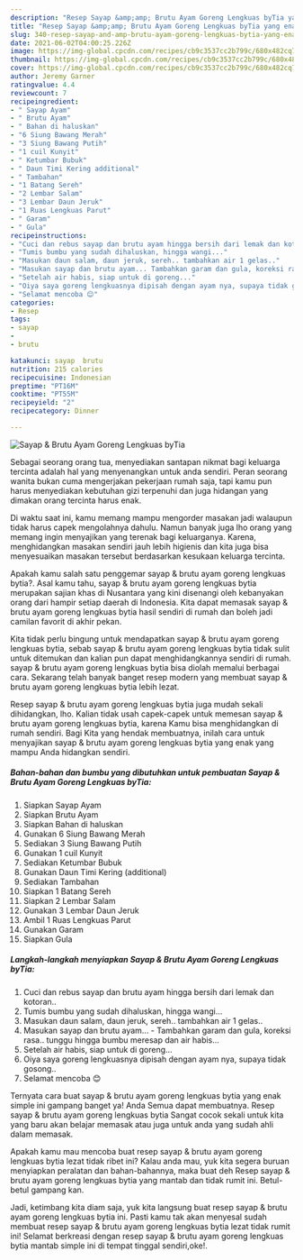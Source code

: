 ```yaml
---
description: "Resep Sayap &amp;amp; Brutu Ayam Goreng Lengkuas byTia yang enak Untuk Jualan"
title: "Resep Sayap &amp;amp; Brutu Ayam Goreng Lengkuas byTia yang enak Untuk Jualan"
slug: 340-resep-sayap-and-amp-brutu-ayam-goreng-lengkuas-bytia-yang-enak-untuk-jualan
date: 2021-06-02T04:00:25.226Z
image: https://img-global.cpcdn.com/recipes/cb9c3537cc2b799c/680x482cq70/sayap-brutu-ayam-goreng-lengkuas-bytia-foto-resep-utama.jpg
thumbnail: https://img-global.cpcdn.com/recipes/cb9c3537cc2b799c/680x482cq70/sayap-brutu-ayam-goreng-lengkuas-bytia-foto-resep-utama.jpg
cover: https://img-global.cpcdn.com/recipes/cb9c3537cc2b799c/680x482cq70/sayap-brutu-ayam-goreng-lengkuas-bytia-foto-resep-utama.jpg
author: Jeremy Garner
ratingvalue: 4.4
reviewcount: 7
recipeingredient:
- " Sayap Ayam"
- " Brutu Ayam"
- " Bahan di haluskan"
- "6 Siung Bawang Merah"
- "3 Siung Bawang Putih"
- "1 cuil Kunyit"
- " Ketumbar Bubuk"
- " Daun Timi Kering additional"
- " Tambahan"
- "1 Batang Sereh"
- "2 Lembar Salam"
- "3 Lembar Daun Jeruk"
- "1 Ruas Lengkuas Parut"
- " Garam"
- " Gula"
recipeinstructions:
- "Cuci dan rebus sayap dan brutu ayam hingga bersih dari lemak dan kotoran.."
- "Tumis bumbu yang sudah dihaluskan, hingga wangi..."
- "Masukan daun salam, daun jeruk, sereh.. tambahkan air 1 gelas.."
- "Masukan sayap dan brutu ayam... Tambahkan garam dan gula, koreksi rasa.. tunggu hingga bumbu meresap dan air habis..."
- "Setelah air habis, siap untuk di goreng..."
- "Oiya saya goreng lengkuasnya dipisah dengan ayam nya, supaya tidak gosong.."
- "Selamat mencoba 😊"
categories:
- Resep
tags:
- sayap
- 
- brutu

katakunci: sayap  brutu 
nutrition: 215 calories
recipecuisine: Indonesian
preptime: "PT16M"
cooktime: "PT55M"
recipeyield: "2"
recipecategory: Dinner

---
```



![Sayap &amp; Brutu Ayam Goreng Lengkuas byTia](https://img-global.cpcdn.com/recipes/cb9c3537cc2b799c/680x482cq70/sayap-brutu-ayam-goreng-lengkuas-bytia-foto-resep-utama.jpg)

Sebagai seorang orang tua, menyediakan santapan nikmat bagi keluarga tercinta adalah hal yang menyenangkan untuk anda sendiri. Peran seorang  wanita bukan cuma mengerjakan pekerjaan rumah saja, tapi kamu pun harus menyediakan kebutuhan gizi terpenuhi dan juga hidangan yang dimakan orang tercinta harus enak.

Di waktu  saat ini, kamu memang mampu mengorder masakan jadi walaupun tidak harus capek mengolahnya dahulu. Namun banyak juga lho orang yang memang ingin menyajikan yang terenak bagi keluarganya. Karena, menghidangkan masakan sendiri jauh lebih higienis dan kita juga bisa menyesuaikan masakan tersebut berdasarkan kesukaan keluarga tercinta. 



Apakah kamu salah satu penggemar sayap &amp; brutu ayam goreng lengkuas bytia?. Asal kamu tahu, sayap &amp; brutu ayam goreng lengkuas bytia merupakan sajian khas di Nusantara yang kini disenangi oleh kebanyakan orang dari hampir setiap daerah di Indonesia. Kita dapat memasak sayap &amp; brutu ayam goreng lengkuas bytia hasil sendiri di rumah dan boleh jadi camilan favorit di akhir pekan.

Kita tidak perlu bingung untuk mendapatkan sayap &amp; brutu ayam goreng lengkuas bytia, sebab sayap &amp; brutu ayam goreng lengkuas bytia tidak sulit untuk ditemukan dan kalian pun dapat menghidangkannya sendiri di rumah. sayap &amp; brutu ayam goreng lengkuas bytia bisa diolah memalui berbagai cara. Sekarang telah banyak banget resep modern yang membuat sayap &amp; brutu ayam goreng lengkuas bytia lebih lezat.

Resep sayap &amp; brutu ayam goreng lengkuas bytia juga mudah sekali dihidangkan, lho. Kalian tidak usah capek-capek untuk memesan sayap &amp; brutu ayam goreng lengkuas bytia, karena Kamu bisa menghidangkan di rumah sendiri. Bagi Kita yang hendak membuatnya, inilah cara untuk menyajikan sayap &amp; brutu ayam goreng lengkuas bytia yang enak yang mampu Anda hidangkan sendiri.

<!--inarticleads1-->

##### Bahan-bahan dan bumbu yang dibutuhkan untuk pembuatan Sayap &amp; Brutu Ayam Goreng Lengkuas byTia:

1. Siapkan  Sayap Ayam
1. Siapkan  Brutu Ayam
1. Siapkan  Bahan di haluskan
1. Gunakan 6 Siung Bawang Merah
1. Sediakan 3 Siung Bawang Putih
1. Gunakan 1 cuil Kunyit
1. Sediakan  Ketumbar Bubuk
1. Gunakan  Daun Timi Kering (additional)
1. Sediakan  Tambahan
1. Siapkan 1 Batang Sereh
1. Siapkan 2 Lembar Salam
1. Gunakan 3 Lembar Daun Jeruk
1. Ambil 1 Ruas Lengkuas Parut
1. Gunakan  Garam
1. Siapkan  Gula




<!--inarticleads2-->

##### Langkah-langkah menyiapkan Sayap &amp; Brutu Ayam Goreng Lengkuas byTia:

1. Cuci dan rebus sayap dan brutu ayam hingga bersih dari lemak dan kotoran..
1. Tumis bumbu yang sudah dihaluskan, hingga wangi...
1. Masukan daun salam, daun jeruk, sereh.. tambahkan air 1 gelas..
1. Masukan sayap dan brutu ayam... - Tambahkan garam dan gula, koreksi rasa.. tunggu hingga bumbu meresap dan air habis...
1. Setelah air habis, siap untuk di goreng...
1. Oiya saya goreng lengkuasnya dipisah dengan ayam nya, supaya tidak gosong..
1. Selamat mencoba 😊




Ternyata cara buat sayap &amp; brutu ayam goreng lengkuas bytia yang enak simple ini gampang banget ya! Anda Semua dapat membuatnya. Resep sayap &amp; brutu ayam goreng lengkuas bytia Sangat cocok sekali untuk kita yang baru akan belajar memasak atau juga untuk anda yang sudah ahli dalam memasak.

Apakah kamu mau mencoba buat resep sayap &amp; brutu ayam goreng lengkuas bytia lezat tidak ribet ini? Kalau anda mau, yuk kita segera buruan menyiapkan peralatan dan bahan-bahannya, maka buat deh Resep sayap &amp; brutu ayam goreng lengkuas bytia yang mantab dan tidak rumit ini. Betul-betul gampang kan. 

Jadi, ketimbang kita diam saja, yuk kita langsung buat resep sayap &amp; brutu ayam goreng lengkuas bytia ini. Pasti kamu tak akan menyesal sudah membuat resep sayap &amp; brutu ayam goreng lengkuas bytia lezat tidak rumit ini! Selamat berkreasi dengan resep sayap &amp; brutu ayam goreng lengkuas bytia mantab simple ini di tempat tinggal sendiri,oke!.

